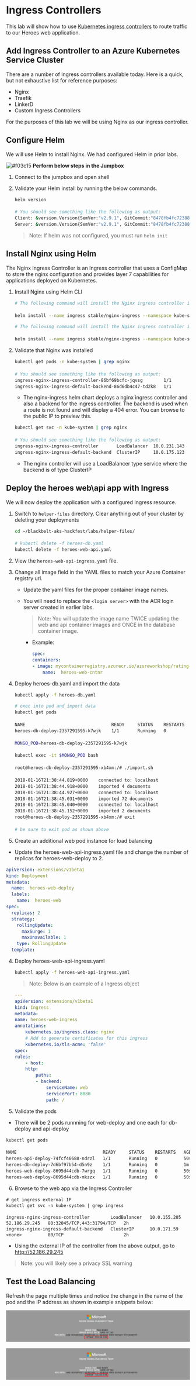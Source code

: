 # Ingress Controllers

This lab will show how to use [Kubernetes ingress controllers](https://kubernetes.io/docs/concepts/services-networking/ingress/#ingress-controllers) to route traffic to our Heroes web application.

## Add Ingress Controller to an Azure Kubernetes Service Cluster

There are a number of ingress controllers available today. Here is a quick, but not exhaustive list for reference purposes:

* Nginx
* Traefik
* LinkerD
* Custom Ingress Controllers

For the purposes of this lab we will be using Nginx as our ingress controller. 

## Configure Helm

We will use Helm to install Nginx. We had configured Helm in prior labs. 

![#f03c15](https://placehold.it/15/f03c15/000000?text=+) **Perform below steps in the Jumpbox**

1. Connect to the jumpbox and open shell

2. Validate your Helm install by running the below commands.

    ``` bash
    helm version

    # You should see something like the following as output:
    Client: &version.Version{SemVer:"v2.9.1", GitCommit:"8478fb4fc723885b155c924d1c8c410b7a9444e6", GitTreeState:"clean"}
    Server: &version.Version{SemVer:"v2.9.1", GitCommit:"8478fb4fc723885b155c924d1c8c410b7a9444e6", GitTreeState:"clean"}
    ```

    > Note: If helm was not configured, you must run `helm init`

## Install Nginx using Helm

The Nginx Ingress Controller is an Ingress controller that uses a ConfigMap to store the nginx configuration and provides layer 7 capabilities for applications deployed on Kubernetes.

1. Install Nginx using Helm CLI

    ``` bash
    # The following command will install the Nginx ingress controller into the K8s cluster with RBAC enabled.

    helm install --name ingress stable/nginx-ingress --namespace kube-system --set rbac.create=true --set rbac.createRole=true --set rbac.createClusterRole=true
    ```

    ``` bash
    # The following command will install the Nginx ingress controller into the K8s cluster with RBAC disabled.

    helm install --name ingress stable/nginx-ingress --namespace kube-system --set rbac.create=false --set rbac.createRole=true --set rbac.createClusterRole=true
    ```

2. Validate that Nginx was installed
    
    ``` bash
    kubectl get pods -n kube-system | grep nginx

    # You should see something like the following as output:
    ingress-nginx-ingress-controller-86bf69bcfc-jqvsg        1/1       Running   0          1d
    ingress-nginx-ingress-default-backend-86d6db4c47-td2k8   1/1       Running   0          1d
    ```

    * The nginx-ingress helm chart deploys a nginx ingress controller and also a backend for the ingress controller. The backend is used when a route is not found and will display a 404 error. You can browse to the public IP to preview this. 

    ``` bash
    kubectl get svc -n kube-system | grep nginx

    # You should see something like the following as output:
    ingress-nginx-ingress-controller       LoadBalancer  10.0.231.143  52.173.190.190  80:30910/TCP,443:30480/TCP  1d
    ingress-nginx-ingress-default-backend  ClusterIP     10.0.175.123  <none>          80/TCP                      1d
    ```

    * The nginx controller will use a LoadBalancer type service where the backend is of type ClusterIP

## Deploy the heroes web\api app with Ingress

We will now deploy the application with a configured Ingress resource.

1. Switch to `helper-files` directory. Clear anything out of your cluster by deleting your deployments

    ```bash
    cd ~/blackbelt-aks-hackfest/labs/helper-files/

    # kubectl delete -f heroes-db.yaml
    kubectl delete -f heroes-web-api.yaml
    ```

2. View the `heroes-web-api-ingress.yaml` file.

2. Change all image field in the YAML files to match your Azure Container registry url.

    * Update the yaml files for the proper container image names.
    * You will need to replace the `<login server>` with the ACR login server created in earlier labs.
        > Note: You will update the image name TWICE updating the web and api container images and ONCE in the database container image.

        * Example:

            ```yaml
            spec:
            containers:
            - image: mycontainerregistry.azurecr.io/azureworkshop/rating-web:v1
                name:  heroes-web-cntnr
            ```

3. Deploy heroes-db.yaml and import the data

    ``` bash
    kubectl apply -f heroes-db.yaml
    ```

    ```bash
    # exec into pod and import data
    kubectl get pods

    NAME                                 READY     STATUS    RESTARTS   AGE
    heroes-db-deploy-2357291595-k7wjk    1/1       Running   0          3m

    MONGO_POD=heroes-db-deploy-2357291595-k7wjk

    kubectl exec -it $MONGO_POD bash

    root@heroes-db-deploy-2357291595-xb4xm:/# ./import.sh

    2018-01-16T21:38:44.819+0000	connected to: localhost
    2018-01-16T21:38:44.918+0000	imported 4 documents
    2018-01-16T21:38:44.927+0000	connected to: localhost
    2018-01-16T21:38:45.031+0000	imported 72 documents
    2018-01-16T21:38:45.040+0000	connected to: localhost
    2018-01-16T21:38:45.152+0000	imported 2 documents
    root@heroes-db-deploy-2357291595-xb4xm:/# exit

    # be sure to exit pod as shown above
    ```

4. Create an additional web pod instance for load balancing
* Update the heroes-web-api-ingress.yaml file and change the number of replicas for heroes-web-deploy to 2.

```yaml
apiVersion: extensions/v1beta1
kind: Deployment
metadata:
  name:  heroes-web-deploy
  labels:
    name:  heroes-web
spec:
  replicas: 2
  strategy:
    rollingUpdate:
      maxSurge: 1
      maxUnavailable: 1
    type: RollingUpdate
  template:

```

4. Deploy heroes-web-api-ingress.yaml

    ``` bash
    kubectl apply -f heroes-web-api-ingress.yaml
    ```

    > Note: Below is an example of a Ingress object

    ```yaml
    ---
    apiVersion: extensions/v1beta1
    kind: Ingress
    metadata:
    name: heroes-web-ingress
    annotations:
        kubernetes.io/ingress.class: nginx
        # Add to generate certificates for this ingress
        kubernetes.io/tls-acme: 'false'
    spec:
    rules:
        - host:
        http:
            paths:
            - backend:
                serviceName: web
                servicePort: 8080
                path: /
    ```
5. Validate the pods
* There will be 2 pods runnning for web-deploy and one each for db-deploy and api-deploy
``` bash
kubectl get pods

NAME                                 READY     STATUS    RESTARTS   AGE
heroes-api-deploy-74fcf46688-ndrzl   1/1       Running   0          50s
heroes-db-deploy-7d6bf97b54-d5n9z    1/1       Running   0          1m
heroes-web-deploy-8695d44cdb-7wrgq   1/1       Running   0          50s
heroes-web-deploy-8695d44cdb-mkzzx   1/1       Running   0          50s
```
6. Browse to the web app via the Ingress Controller

```
# get ingress external IP
kubectl get svc -n kube-system | grep ingress

ingress-nginx-ingress-controller        LoadBalancer   10.0.155.205   52.186.29.245   80:32045/TCP,443:31794/TCP   2h
ingress-nginx-ingress-default-backend   ClusterIP      10.0.171.59    <none>          80/TCP                       2h
```

* Using the external IP of the controller from the above output, go to http://52.186.29.245 

> Note: you will likely see a privacy SSL warning

## Test the Load Balancing

Refresh the page multiple times and notice the change in the name of the pod and the IP address as shown in example snippets below:


![Screenshot1](img/web-heroes1.png "Web-Heroes1")

![Screenshot2](img/web-heroes2.png "Web-Heroes2")


